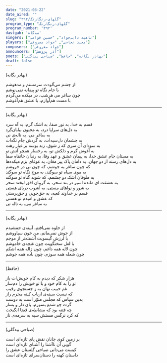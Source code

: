 ```yaml
---
date: "2021-03-22"
date_aired: ""
slug: "گلهای-رنگارنگ/۳۹۲"
program_type: "گلهای-رنگارنگ"
program_number: '۳۹۲'
dastgah: 'سه‌گاه'
singers: ["ناهید دایی‌جواد", "حسین قوامی"]
players: ["مجید نجاحی", "جواد معروفی"]
composers: ["جواد معروفی"]
announcers: ["آذر پژوهش"]
poets: ["بهادر یگانه", "حافظ", "صباحی بیدگلی"]
draft: false
---
```


(بهادر یگانه)  

از چشم می‌آلودت سرمستم و مدهوشم  
با جام نگاه تو پیمانه نمی‌نوشم  
چون ساغر می هرشب، در میکده می‌گردم  
با مست هم‌آوازم، با عشق هم‌آغوشم  

---  

(بهادر یگانه)  

قسم به خدا، به نور صفا، به اشک گرم، به آه سرد  
به دل‌های سراپا درد، به مجنون بیابان‌گرد  
به ساغر می، به ناله‌ی نی  
به چشمان دل‌سیه‌ات، به گردش جام نگه‌ات  
به سودای آن سری که ز شوق، زند بوسه بر غبار رهت  
به آغوش گرم و دلکش تو، به رخسار همچو آتش تو  
به مستان جام عشق خدا، به پیمان عشق و عهد وفا، به رندان خانقاه صفا  
به دل‌های رسته از دو جهان، به دامان پاک پیر مغان، به غوغای بزم میکده‌ها  
که چون ساغر به جوشم، که چون نی در خروشم  
به موی سیاه تو سوگند، به موج نگاه تو سوگند  
به طوفان اشک دو چشمم، که شوید گناه تو سوگند  
به عشقت ای مانده اسیر در بند سحر، به گریبان افق لبخند سحر  
به شور و نواهای مستی، به آشوب دریای هستی  
قسم بر خداوند کعبه، به حق‌جویی و حق‌پرستی  
که عشق و امیدم تو هستی  
به ساغر می، به ناله نی  

---  

(بهادر یگانه)  

از جلوه نمی‌افتم، آیینه‌ی جمشیدم  
از جوش نمی‌مانم، من خون سیاووشم  
با لرزش گیسویت آشفته‌تر از موجم  
با لعل سخنگویت چون غنچه‌ی خاموشم  
چون لاله همه داغم، چون ژاله همه اشکم  
چون شعله همه سوزم، چون باده همه جوشم  

---  

(حافظ)  

هزار شکر که دیدم به کام خویش‌ات باز  
تو را به كام خود و با تو خویش را دم‌ساز  
غم حبیب نهان به ز جستجوی رقیب  
که نیست سینه‌ی ارباب کینه محرم راز  
بدین سپاس که مجلس منوّر است به دوست  
گرت چو شمع بسوزم، پای دار و بساز  
چه فتنه بود که مشاطه‌ی قضا انگیخت  
که کرد نرگس مستش سیه به سرمه‌ی ناز  

---  

(صباحی بیدگلی)  

بر زمین کوی جانان نقش پای تازه‌ای است  
گویی آن ناآشنا را آشنای تازه‌ای است  
کیست می‌دانی صباحی گلستان عشق را  
داستان کهنه را دستان‌سرای تازه‌ای است  
